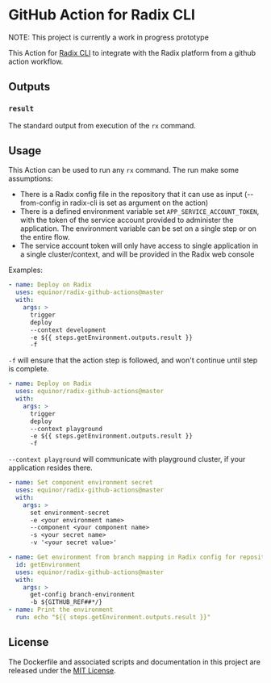 # GitHub Action for Radix CLI

NOTE: This project is currently a work in progress prototype

This Action for [Radix CLI](https://github.com/equinor/radix-cli) to integrate with the Radix platform from a github action workflow.

## Outputs

### `result`

The standard output from execution of the `rx` command.

## Usage

This Action can be used to run any `rx` command. The run make some assumptions:

- There is a Radix config file in the repository that it can use as input (--from-config in radix-cli is set as argument on the action)
- There is a defined environment variable set `APP_SERVICE_ACCOUNT_TOKEN`, with the token of the service account provided to administer the application. The environment variable can be set on a single step or on the entire flow.
- The service account token will only have access to single application in a single cluster/context, and will be provided in the Radix web console

Examples:

```yaml
- name: Deploy on Radix
  uses: equinor/radix-github-actions@master
  with:
    args: >
      trigger
      deploy
      --context development
      -e ${{ steps.getEnvironment.outputs.result }}
      -f
```

`-f` will ensure that the action step is followed, and won't continue until step is complete.

```yaml
- name: Deploy on Radix
  uses: equinor/radix-github-actions@master
  with:
    args: >
      trigger
      deploy
      --context playground
      -e ${{ steps.getEnvironment.outputs.result }}
      -f
```

`--context playground` will communicate with playground cluster, if your application resides there.

```yaml
- name: Set component environment secret
  uses: equinor/radix-github-actions@master
  with:
    args: >
      set environment-secret
      -e <your environment name>
      --component <your component name>
      -s <your secret name>
      -v '<your secret value>'
```

```yaml
- name: Get environment from branch mapping in Radix config for repository
  id: getEnvironment
  uses: equinor/radix-github-actions@master
  with:
    args: >
      get-config branch-environment
      -b ${GITHUB_REF##*/}
- name: Print the environment
  run: echo "${{ steps.getEnvironment.outputs.result }}"
```

## License

The Dockerfile and associated scripts and documentation in this project are released under the [MIT License](LICENSE).
